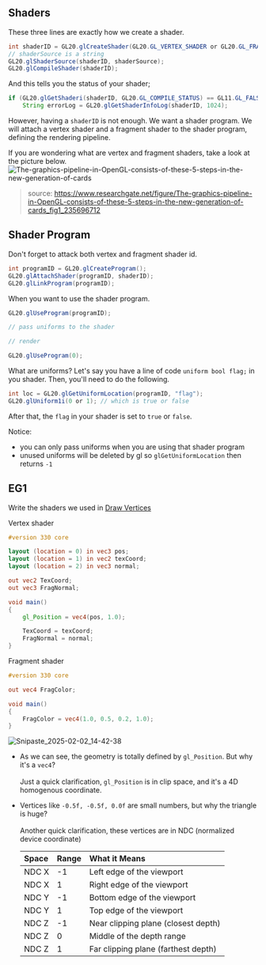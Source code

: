 ## Shaders
These three lines are exactly how we create a shader.
```java
int shaderID = GL20.glCreateShader(GL20.GL_VERTEX_SHADER or GL20.GL_FRAGMENT_SHADER);
// shaderSource is a string
GL20.glShaderSource(shaderID, shaderSource);
GL20.glCompileShader(shaderID);
```

And this tells you the status of your shader;
```java
if (GL20.glGetShaderi(shaderID, GL20.GL_COMPILE_STATUS) == GL11.GL_FALSE)
    String errorLog = GL20.glGetShaderInfoLog(shaderID, 1024);
```

However, having a `shaderID` is not enough. We want a shader program.
We will attach a vertex shader and a fragment shader to the shader program, defining the rendering pipeline.

If you are wondering what are vertex and fragment shaders, take a look at the picture below.
![The-graphics-pipeline-in-OpenGL-consists-of-these-5-steps-in-the-new-generation-of-cards](https://github.com/user-attachments/assets/77d23449-40ff-4e68-a186-23f8b70a67a1)
> source: https://www.researchgate.net/figure/The-graphics-pipeline-in-OpenGL-consists-of-these-5-steps-in-the-new-generation-of-cards_fig1_235696712

## Shader Program
Don't forget to attack both vertex and fragment shader id.
```java
int programID = GL20.glCreateProgram();
GL20.glAttachShader(programID, shaderID);
GL20.glLinkProgram(programID);
```
When you want to use the shader program.
```java
GL20.glUseProgram(programID);

// pass uniforms to the shader

// render

GL20.glUseProgram(0);
```
What are uniforms?
Let's say you have a line of code `uniform bool flag;` in you shader.
Then, you'll need to do the following.
```java
int loc = GL20.glGetUniformLocation(programID, "flag");
GL20.glUniform1i(0 or 1); // which is true or false
```
After that, the `flag` in your shader is set to `true` or `false`.

Notice: 
- you can only pass uniforms when you are using that shader program
- unused uniforms will be deleted by gl so `glGetUniformLocation` then returns `-1`

## EG1
Write the shaders we used in [Draw Vertices](https://github.com/tttsaurus/Mc122RenderBook/blob/main/articles/DrawVertices.md)

Vertex shader
```glsl
#version 330 core

layout (location = 0) in vec3 pos;
layout (location = 1) in vec2 texCoord;
layout (location = 2) in vec3 normal;

out vec2 TexCoord;
out vec3 FragNormal;

void main()
{
    gl_Position = vec4(pos, 1.0);

    TexCoord = texCoord;
    FragNormal = normal;
}
```

Fragment shader
```glsl
#version 330 core

out vec4 FragColor;

void main() 
{
    FragColor = vec4(1.0, 0.5, 0.2, 1.0);
}
```

![Snipaste_2025-02-02_14-42-38](https://github.com/user-attachments/assets/28186c70-3288-4ebd-ab18-e5959ffb28f8)

- As we can see, the geometry is totally defined by `gl_Position`. But why it's a `vec4`?
  <br><br>
  Just a quick clarification, `gl_Position` is in clip space, and it's a 4D homogenous coordinate.

- Vertices like `-0.5f, -0.5f, 0.0f` are small numbers, but why the triangle is huge?
  <br><br>
  Another quick clarification, these vertices are in NDC (normalized device coordinate)

  | Space  | Range | What it Means                      |
  |:--------|:-------|:----------------------------------|
  | NDC X  | -1     | Left edge of the viewport          |
  | NDC X  | 1      | Right edge of the viewport         |
  | NDC Y  | -1     | Bottom edge of the viewport        |
  | NDC Y  | 1      | Top edge of the viewport           |
  | NDC Z  | -1     | Near clipping plane (closest depth)|
  | NDC Z  | 0      | Middle of the depth range          |
  | NDC Z  | 1      | Far clipping plane (farthest depth)|


